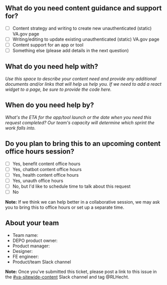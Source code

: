 ## What do you need content guidance and support for?

- [ ] Content strategy and writing to create new unauthenticated (static) VA.gov page
-	[ ] Writing/editing to update existing unauthenticated (static) VA.gov page
-	[ ] Content support for an app or tool
-	[ ] Something else (please add details in the next question)

## What do you need help with?

*Use this space to describe your content need and provide any additional documents and/or links that will help us help you. If we need to add a react widget to a page, be sure to provide the code here.*

## When do you need help by?

*What's the ETA for the app/tool launch or the date when you need this request completed? Our team's capacity will determine which sprint the work falls into.*

## Do you plan to bring this to an upcoming content office hours session?

- [ ] Yes, benefit content office hours
- [ ] Yes, chatbot content office hours
- [ ] Yes, health  content office hours
- [ ] Yes, unauth office hours
- [ ] No, but I'd like to schedule time to talk about this request
- [ ] No

**Note:** If we think we can help better in a collaborative session, we may ask you to bring this to office hours or set up a separate time.

## About your team

- Team name: 
-	DEPO product owner: 
-	Product manager: 
-	Designer: 
-	FE engineer: 
-	Product/team Slack channel

**Note:** Once you’ve submitted this ticket, please post a link to this issue in the [#va-sitewide-content](https://dsva.slack.com/channels/va-sitewide-content) Slack channel and tag @RLHecht.	
